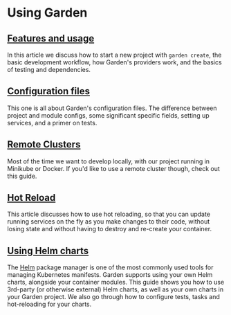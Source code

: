 # Using Garden

## [Features and usage](./features-and-usage.md)

In this article we discuss how to start a new project with `garden create`, the basic development workflow, how Garden's providers work, and the basics of testing and dependencies.

## [Configuration files](./configuration-files.md)

This one is all about Garden's configuration files. The difference between project and module configs, some significant specific fields, setting up services, and a primer on tests.

## [Remote Clusters](./remote-clusters.md)

Most of the time we want to develop locally, with our project running in Minikube or Docker. If you'd like to use a remote cluster though, check out this guide.

## [Hot Reload](./hot-reload.md)

This article discusses how to use hot reloading, so that you can update running services on the fly as you make changes to their code, without losing state and without having to destroy and re-create your container.

## [Using Helm charts](./using-helm-charts.md)

The [Helm](https://helm.sh/) package manager is one of the most commonly used tools for managing Kubernetes manifests. Garden supports using your own Helm charts, alongside your container modules. This guide shows you how to use 3rd-party (or otherwise external) Helm charts, as well as your own charts in your Garden project. We also go through how to configure tests, tasks and hot-reloading for your charts.
